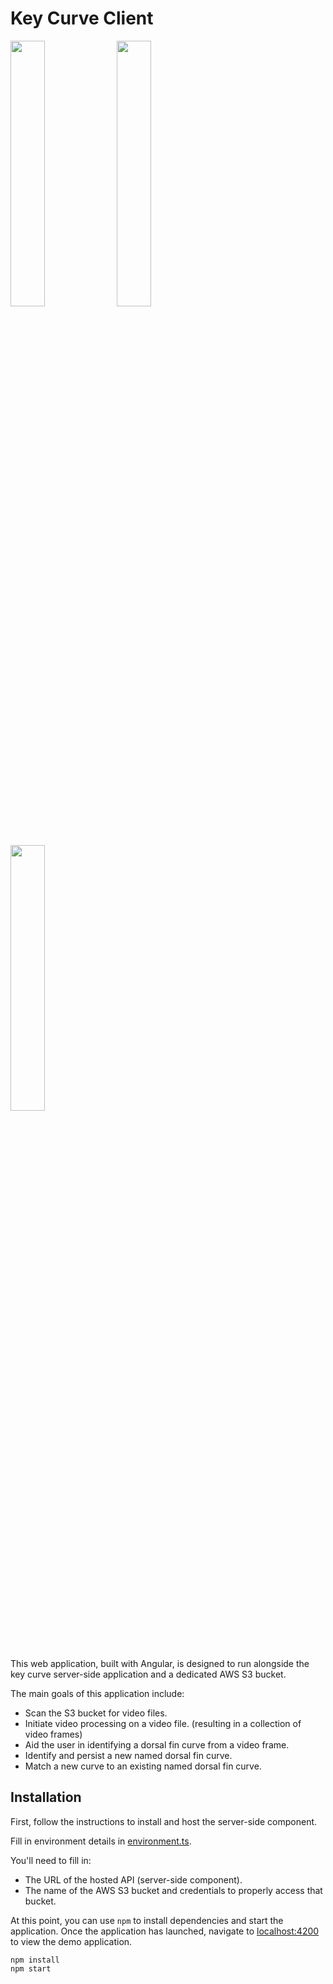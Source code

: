 # Key Curve Client

<p>
<img src="https://github.com/vyasa-analytics/key-curve/blob/master/client/example_images/video_list.png?raw=true" width="33%" />
<img src="https://github.com/vyasa-analytics/key-curve/blob/master/client/example_images/video_detail.png?raw=true" width="33%" />
<img src="https://github.com/vyasa-analytics/key-curve/blob/master/client/example_images/dorsal_fin_selection.png?raw=true" width="33%" />
</p>

This web application, built with Angular, is designed to run alongside the key curve server-side application and a dedicated AWS S3 bucket.  

The main goals of this application include:

- Scan the S3 bucket for video files.
- Initiate video processing on a video file. (resulting in a collection of video frames)
- Aid the user in identifying a dorsal fin curve from a video frame.
- Identify and persist a new named dorsal fin curve.
- Match a new curve to an existing named dorsal fin curve.

## Installation

First, follow the instructions to install and host the server-side component.

Fill in environment details in [environment.ts](src/environments/environment.ts).  

You'll need to fill in:

- The URL of the hosted API (server-side component).
- The name of the AWS S3 bucket and credentials to properly access that bucket.

At this point, you can use `npm` to install dependencies and start the application.  Once the application has launched, navigate to [localhost:4200](http://localhost:4200) to view the demo application.
```
npm install
npm start
```
